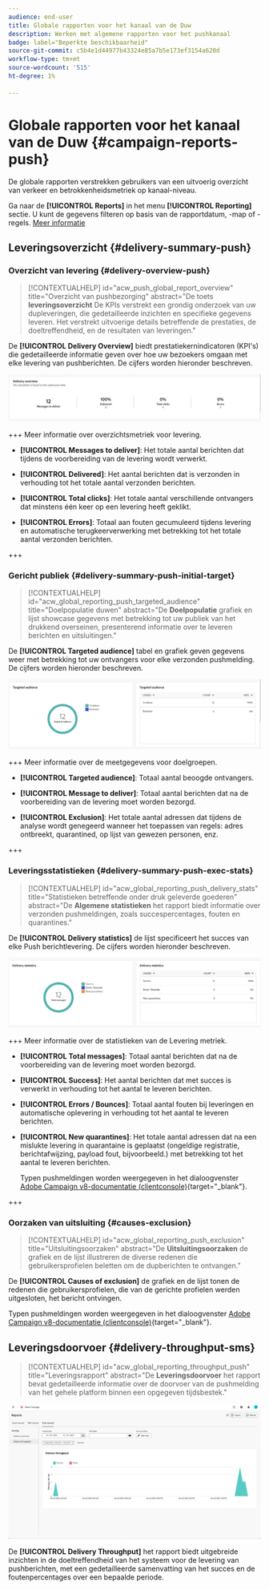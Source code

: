 ```yaml
---
audience: end-user
title: Globale rapporten voor het kanaal van de Duw
description: Werken met algemene rapporten voor het pushkanaal
badge: label="Beperkte beschikbaarheid"
source-git-commit: c5b4e1d44977b43324e85a7b5e173ef3154a620d
workflow-type: tm+mt
source-wordcount: '515'
ht-degree: 1%

---
```


# Globale rapporten voor het kanaal van de Duw {#campaign-reports-push}

De globale rapporten verstrekken gebruikers van een uitvoerig overzicht van verkeer en betrokkenheidsmetriek op kanaal-niveau.

Ga naar de **[!UICONTROL Reports]** in het menu **[!UICONTROL Reporting]** sectie. U kunt de gegevens filteren op basis van de rapportdatum, -map of -regels. [Meer informatie](global-reports.md)

## Leveringsoverzicht {#delivery-summary-push}

### Overzicht van levering {#delivery-overview-push}

>[!CONTEXTUALHELP]
>id="acw_push_global_report_overview"
>title="Overzicht van pushbezorging"
>abstract="De toets **leveringsoverzicht** De KPIs verstrekt een grondig onderzoek van uw dupleveringen, die gedetailleerde inzichten en specifieke gegevens leveren. Het verstrekt uitvoerige details betreffende de prestaties, de doeltreffendheid, en de resultaten van leveringen."

De **[!UICONTROL Delivery Overview]** biedt prestatiekernindicatoren (KPI&#39;s) die gedetailleerde informatie geven over hoe uw bezoekers omgaan met elke levering van pushberichten. De cijfers worden hieronder beschreven.

![](assets/global_report_push_delivery_overview.png)

+++ Meer informatie over overzichtsmetriek voor levering.

* **[!UICONTROL Messages to deliver]**: Het totale aantal berichten dat tijdens de voorbereiding van de levering wordt verwerkt.

* **[!UICONTROL Delivered]**: Het aantal berichten dat is verzonden in verhouding tot het totale aantal verzonden berichten.

* **[!UICONTROL Total clicks]**: Het totale aantal verschillende ontvangers dat minstens één keer op een levering heeft geklikt.

* **[!UICONTROL Errors]**: Totaal aan fouten gecumuleerd tijdens levering en automatische terugkeerverwerking met betrekking tot het totale aantal verzonden berichten.

+++

### Gericht publiek {#delivery-summary-push-initial-target}

>[!CONTEXTUALHELP]
>id="acw_global_reporting_push_targeted_audience"
>title="Doelpopulatie duwen"
>abstract="De **Doelpopulatie** grafiek en lijst showcase gegevens met betrekking tot uw publiek van het drukkend overseinen, presenterend informatie over te leveren berichten en uitsluitingen."

De **[!UICONTROL Targeted audience]** tabel en grafiek geven gegevens weer met betrekking tot uw ontvangers voor elke verzonden pushmelding. De cijfers worden hieronder beschreven.

![](assets/global_report_push_targeted_audience.png)

+++ Meer informatie over de meetgegevens voor doelgroepen.

* **[!UICONTROL Targeted audience]**: Totaal aantal beoogde ontvangers.

* **[!UICONTROL Message to deliver]**: Totaal aantal berichten dat na de voorbereiding van de levering moet worden bezorgd.

* **[!UICONTROL Exclusion]**: Het totale aantal adressen dat tijdens de analyse wordt genegeerd wanneer het toepassen van regels: adres ontbreekt, quarantined, op lijst van gewezen personen, enz.

+++

### Leveringsstatistieken {#delivery-summary-push-exec-stats}

>[!CONTEXTUALHELP]
>id="acw_global_reporting_push_delivery_stats"
>title="Statistieken betreffende onder druk geleverde goederen"
>abstract="De **Algemene statistieken** het rapport biedt informatie over verzonden pushmeldingen, zoals succespercentages, fouten en quarantines."

De **[!UICONTROL Delivery statistics]** de lijst specificeert het succes van elke Push berichtlevering. De cijfers worden hieronder beschreven.

![](assets/global_report_push_delivery_statistics.png)

+++ Meer informatie over de statistieken van de Levering metriek.

* **[!UICONTROL Total messages]**: Totaal aantal berichten dat na de voorbereiding van de levering moet worden bezorgd.

* **[!UICONTROL Success]**: Het aantal berichten dat met succes is verwerkt in verhouding tot het aantal te leveren berichten.

* **[!UICONTROL Errors / Bounces]**: Totaal aantal fouten bij leveringen en automatische oplevering in verhouding tot het aantal te leveren berichten.

* **[!UICONTROL New quarantines]**: Het totale aantal adressen dat na een mislukte levering in quarantaine is geplaatst (ongeldige registratie, berichtafwijzing, payload fout, bijvoorbeeld.) met betrekking tot het aantal te leveren berichten.

  Typen pushmeldingen worden weergegeven in het dialoogvenster [Adobe Campaign v8-documentatie (clientconsole)](https://experienceleague.adobe.com/docs/campaign/campaign-v8/send/failures/delivery-failures.html#push-error-types){target="_blank"}.

+++

### Oorzaken van uitsluiting {#causes-exclusion}

>[!CONTEXTUALHELP]
>id="acw_global_reporting_push_exclusion"
>title="Uitsluitingsoorzaken"
>abstract="De **Uitsluitingsoorzaken** de grafiek en de lijst illustreren de diverse redenen die gebruikersprofielen beletten om de dupberichten te ontvangen."

De **[!UICONTROL Causes of exclusion]** de grafiek en de lijst tonen de redenen die gebruikersprofielen, die van de gerichte profielen werden uitgesloten, het bericht ontvingen.

Typen pushmeldingen worden weergegeven in het dialoogvenster [Adobe Campaign v8-documentatie (clientconsole)](https://experienceleague.adobe.com/docs/campaign/campaign-v8/send/failures/delivery-failures.html#push-error-types){target="_blank"}.

## Leveringsdoorvoer {#delivery-throughput-sms}

>[!CONTEXTUALHELP]
>id="acw_global_reporting_throughput_push"
>title="Leveringsrapport"
>abstract="De **Leveringsdoorvoer** het rapport bevat gedetailleerde informatie over de doorvoer van de pushmelding van het gehele platform binnen een opgegeven tijdsbestek."

![](assets/global_report_push_delivery_throughput.png)

De **[!UICONTROL Delivery Throughput]** het rapport biedt uitgebreide inzichten in de doeltreffendheid van het systeem voor de levering van pushberichten, met een gedetailleerde samenvatting van het succes en de foutenpercentages over een bepaalde periode.

